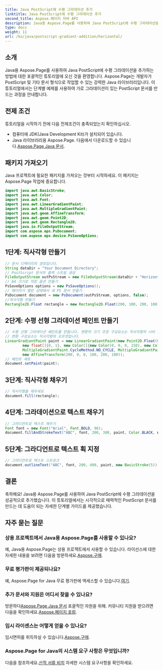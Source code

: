 ```yaml
---
title: Java PostScript에 수평 그라데이션 추가
linktitle: Java PostScript에 수평 그라데이션 추가
second_title: Aspose.페이지 자바 API
description: Java용 Aspose.Page를 사용하여 Java PostScript에 수평 그라데이션을 추가하는 방법을 알아보세요. 시각적으로 멋진 문서를 손쉽게 만들어보세요.
type: docs
weight: 11
url: /ko/java/postscript-gradient-addition/horizontal/
---
```

## 소개
Java용 Aspose.Page를 사용하여 Java PostScript에 수평 그라데이션을 추가하는 방법에 대한 포괄적인 튜토리얼에 오신 것을 환영합니다. Aspose.Page는 개발자가 PostScript 및 기타 문서 형식으로 작업할 수 있는 강력한 Java 라이브러리입니다. 이 튜토리얼에서는 단계별 예제를 사용하여 가로 그라데이션이 있는 PostScript 문서를 만드는 과정을 안내합니다.
## 전제 조건
튜토리얼을 시작하기 전에 다음 전제조건이 충족되었는지 확인하십시오.
- 컴퓨터에 JDK(Java Development Kit)가 설치되어 있습니다.
- Java 라이브러리용 Aspose.Page. 다음에서 다운로드할 수 있습니다.[Aspose.Page Java 문서](https://reference.aspose.com/page/java/).
## 패키지 가져오기
Java 프로젝트에 필요한 패키지를 가져오는 것부터 시작하세요. 이 패키지는 Aspose.Page 작업에 중요합니다.
```java
import java.awt.BasicStroke;
import java.awt.Color;
import java.awt.Font;
import java.awt.LinearGradientPaint;
import java.awt.MultipleGradientPaint;
import java.awt.geom.AffineTransform;
import java.awt.geom.Point2D;
import java.awt.geom.Rectangle2D;
import java.io.FileOutputStream;
import com.aspose.eps.PsDocument;
import com.aspose.eps.device.PsSaveOptions;

```
## 1단계: 직사각형 만들기
```java
// 문서 디렉터리의 경로입니다.
String dataDir = "Your Document Directory";
// PostScript 문서의 출력 스트림 생성
FileOutputStream outPsStream = new FileOutputStream(dataDir + "HorizontalGradient_outPS.ps");
// A4 크기로 저장 옵션 만들기
PsSaveOptions options = new PsSaveOptions();
// 페이지가 열린 상태에서 새 PS 문서 만들기
PsDocument document = new PsDocument(outPsStream, options, false);
//직사각형 만들기
Rectangle2D.Float rectangle = new Rectangle2D.Float(200, 100, 200, 100);
```
## 2단계: 수평 선형 그라데이션 페인트 만들기
```java
// 수평 선형 그라데이션 페인트를 만듭니다. 변환의 크기 조정 구성요소는 직사각형의 너비 및 높이와 같아야 합니다.
// 변환 구성요소는 직사각형의 오프셋입니다.
LinearGradientPaint paint = new LinearGradientPaint(new Point2D.Float(0, 0), new Point2D.Float(200, 100),
        new float[]{0, 1}, new Color[]{new Color(0, 0, 0, 150), new Color(40, 128, 70, 50)},
        MultipleGradientPaint.CycleMethod.NO_CYCLE, MultipleGradientPaint.ColorSpaceType.SRGB,
        new AffineTransform(200, 0, 0, 100, 200, 100));
// 페인트 세트
document.setPaint(paint);
```
## 3단계: 직사각형 채우기
```java
// 직사각형을 채우세요
document.fill(rectangle);
```
## 4단계: 그라데이션으로 텍스트 채우기
```java
// 그라디언트로 텍스트 채우기
Font font = new Font("Arial", Font.BOLD, 96);
document.fillAndStrokeText("ABC", font, 200, 300, paint, Color.BLACK, new BasicStroke(2));
```
## 5단계: 그라디언트로 텍스트 획 지정
```java
// 그라디언트로 텍스트 스트로크
document.outlineText("ABC", font, 200, 400, paint, new BasicStroke(5));
```
## 결론
축하해요! Java용 Aspose.Page를 사용하여 Java PostScript에 수평 그라데이션을 성공적으로 추가했습니다. 이 튜토리얼에서는 시각적으로 매력적인 PostScript 문서를 만드는 데 도움이 되는 자세한 단계별 가이드를 제공했습니다.
## 자주 묻는 질문
### 상용 프로젝트에서 Java용 Aspose.Page를 사용할 수 있나요?
예, Java용 Aspose.Page는 상용 프로젝트에서 사용할 수 있습니다. 라이선스에 대한 자세한 내용을 보려면 다음을 방문하세요.[Aspose.구매](https://purchase.aspose.com/buy).
### 무료 평가판이 제공되나요?
 예, Aspose.Page for Java 무료 평가판에 액세스할 수 있습니다.[여기](https://releases.aspose.com/).
### 추가 문서와 지원은 어디서 찾을 수 있나요?
 방문하다[Aspose.Page Java 문서](https://reference.aspose.com/page/java/) 포괄적인 자원을 위해. 커뮤니티 지원을 받으려면 다음을 확인하세요.[Aspose.페이지 포럼](https://forum.aspose.com/c/page/39).
### 임시 라이센스는 어떻게 얻을 수 있나요?
 임시면허를 취득하실 수 있습니다.[Aspose.구매](https://purchase.aspose.com/temporary-license/).
### Aspose.Page for Java의 시스템 요구 사항은 무엇입니까?
 다음을 참조하세요.[선적 서류 비치](https://reference.aspose.com/page/java/) 자세한 시스템 요구사항을 확인하세요.